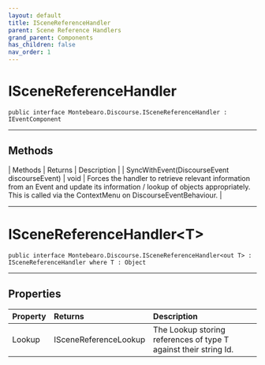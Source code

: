 ```yaml
---
layout: default
title: ISceneReferenceHandler
parent: Scene Reference Handlers
grand_parent: Components
has_children: false
nav_order: 1
---
```


# ISceneReferenceHandler


```
public interface Montebearo.Discourse.ISceneReferenceHandler : IEventComponent
```

---

## Methods

| Methods | Returns | Description |
| SyncWithEvent(DiscourseEvent discourseEvent) | void | Forces the handler to retrieve relevant information from an Event and update its information / lookup of objects appropriately. This is called via the ContextMenu on DiscourseEventBehaviour. |


---

# ISceneReferenceHandler\<T\>



```
public interface Montebearo.Discourse.ISceneReferenceHandler<out T> : ISceneReferenceHandler where T : Object
```

---

## Properties

| Property | Returns | Description |
|:--|:--|:--|
| Lookup | ISceneReferenceLookup<T> | The Lookup storing references of type T against their string Id. |
